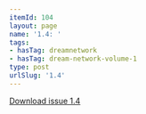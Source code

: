 ```yaml
---
itemId: 104
layout: page
name: '1.4: '
tags:
- hasTag: dreamnetwork
- hasTag: dream-network-volume-1
type: post
urlSlug: '1.4'
---
```

<a href="files/pdfs/Volume_1/1.4_Fusion_Volume_1_No._4_of_The_Dream_Network_Bulletin.pdf" download="">Download issue 1.4</a>